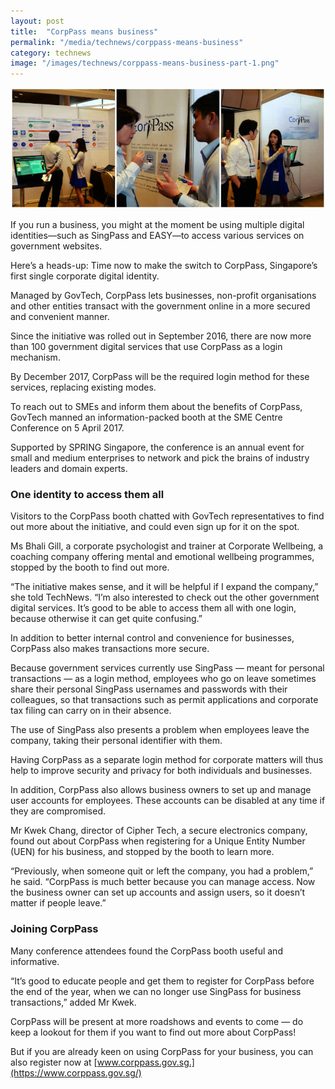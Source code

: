 ```yaml
---
layout: post
title:  "CorpPass means business"
permalink: "/media/technews/corppass-means-business"
category: technews
image: "/images/technews/corppass-means-business-part-1.png"
---
```


![CorpPass means business](/images/technews/corppass-means-business-part-1.png)

If you run a business, you might at the moment be using multiple digital identities—such as SingPass and EASY—to access various services on government websites.

Here’s a heads-up: Time now to make the switch to CorpPass, Singapore’s first single corporate digital identity.

Managed by GovTech, CorpPass lets businesses, non-profit organisations and other entities transact with the government online in a more secured and convenient manner.

Since the initiative was rolled out in September 2016, there are now more than 100 government digital services that use CorpPass as a login mechanism.

By December 2017, CorpPass will be the required login method for these services, replacing existing modes.

To reach out to SMEs and inform them about the benefits of CorpPass, GovTech manned an information-packed booth at the SME Centre Conference on 5 April 2017.

Supported by SPRING Singapore, the conference is an annual event for small and medium enterprises to network and pick the brains of industry leaders and domain experts.

### **One identity to access them all**
Visitors to the CorpPass booth chatted with GovTech representatives to find out more about the initiative, and could even sign up for it on the spot.

Ms Bhali Gill, a corporate psychologist and trainer at Corporate Wellbeing, a coaching company offering mental and emotional wellbeing programmes, stopped by the booth to find out more.

“The initiative makes sense, and it will be helpful if I expand the company,” she told TechNews. “I’m also interested to check out the other government digital services. It’s good to be able to access them all with one login, because otherwise it can get quite confusing.”

In addition to better internal control and convenience for businesses, CorpPass also makes transactions more secure.

Because government services currently use SingPass — meant for personal transactions — as a login method, employees who go on leave sometimes share their personal SingPass usernames and passwords with their colleagues, so that transactions such as permit applications and corporate tax filing can carry on in their absence.

The use of SingPass also presents a problem when employees leave the company, taking their personal identifier with them.

Having CorpPass as a separate login method for corporate matters will thus help to improve security and privacy for both individuals and businesses.

In addition, CorpPass also allows business owners to set up and manage user accounts for employees. These accounts can be disabled at any time if they are compromised.

Mr Kwek Chang, director of Cipher Tech, a secure electronics company, found out about CorpPass when registering for a Unique Entity Number (UEN) for his business, and stopped by the booth to learn more.

“Previously, when someone quit or left the company, you had a problem,” he said. “CorpPass is much better because you can manage access. Now the business owner can set up accounts and assign users, so it doesn’t matter if people leave.”

### **Joining CorpPass**
Many conference attendees found the CorpPass booth useful and informative.

“It’s good to educate people and get them to register for CorpPass before the end of the year, when we can no longer use SingPass for business transactions,” added Mr Kwek.

CorpPass will be present at more roadshows and events to come — do keep a lookout for them if you want to find out more about CorpPass!

But if you are already keen on using CorpPass for your business, you can also register now at [www.corppass.gov.sg.](https://www.corppass.gov.sg/)
